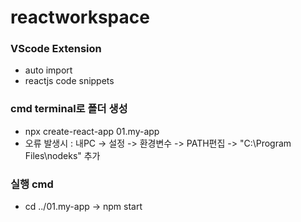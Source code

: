 # reactworkspace

### VScode Extension
- auto import
- reactjs code snippets

### cmd terminal로 폴더 생성
- npx create-react-app 01.my-app
- 오류 발생시 : 내PC -> 설정 -> 환경변수 -> PATH편집 -> "C:\Program Files\nodeks\" 추가

### 실행 cmd
- cd ../01.my-app -> npm start
